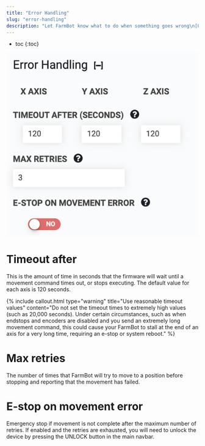 ```yaml
---
title: "Error Handling"
slug: "error-handling"
description: "Let FarmBot know what to do when something goes wrong\n[Open these settings in the app](https://my.farm.bot/app/device?highlight=error_handling)"
---
```


* toc
{:toc}


![Screen Shot 2020-04-22 at 4.57.22 PM.png](_images/Screen_Shot_2020-04-22_at_4.57.22_PM.png)

# Timeout after
This is the amount of time in seconds that the firmware will wait until a movement command times out, or stops executing. The default value for each axis is 120 seconds.

{%
include callout.html
type="warning"
title="Use reasonable timeout values"
content="Do not set the timeout times to extremely high values (such as 20,000 seconds). Under certain circumstances, such as when endstops and encoders are disabled and you send an extremely long movement command, this could cause your FarmBot to stall at the end of an axis for a very long time, requiring an e-stop or system reboot."
%}

# Max retries
The number of times that FarmBot will try to move to a position before stopping and reporting that the movement has failed.

# E-stop on movement error
Emergency stop if movement is not complete after the maximum number of retries. If enabled and the retries are exhausted, you will need to unlock the device by pressing the <span class="fb-button fb-yellow">UNLOCK</span> button in the main navbar.
